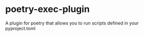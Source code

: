 # poetry-exec-plugin
A plugin for poetry that allows you to run scripts defined in your pyproject.toml
